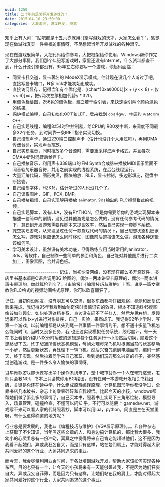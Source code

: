 ```yaml
---
uuid: 1250
title: 二十年前是怎样开发游戏的？
date: 2015-04-10 23:50:00
categories: 大浪淘沙, 游戏开发, 随笔
---
```

知乎上有人问：“贴吧都是十五六岁就用引擎写游戏的天才，大家怎么看？”，感觉现在做游戏真实一件幸福的事情呀，不尽想起当年开发游戏的各种艰辛。

现在做游戏很简单，大把代码给你参考，大把框架给你使用，Windows帮你作完了大部分事情。我们那个年纪写游戏时，家里还没有Internet，什么资料都查不到，什么开源引擎都没有，95年左右你要写一个游戏，你起码面临：

  * 同显卡打交道，显卡著名的 ModeX显示模式，估计现在没几个人听过了吧，直接写显卡端口，N多trick才能初始化成功。
  * 直接访问显存，记得当年有个优化是，((char*)0xa0000L)[x + (y << 8) + (y << 6)]=c，把y两次左移相加代替y * 320。
  * 用调色板绘图，256色的调色板，建立若干索引表，来快速索引两个颜色混色的结果。
  * 保护模式编程，自己初始化GDT和LDT，后来找到 dos4gw，牛逼的 watcom c++。
  * 自己实现线程，编程8254时钟控制器，给CPU的IRQ0发中断，来调度不同最多32个任务，到时间靠一条IRET指令实现切换。
  * 自己控制声卡，通过220端口控制声卡（估计也没几个人用过吧），再用DMA传送音频，实现声音播放。
  * 自己实现混音，同时播放多个音源时，需要重采样成声卡格式，并且每次DMA中断时混音后给声卡。
  * 自己播放音乐，利用声卡338端口的 FM Synth合成器来播放MIDI音乐里面不同音轨的乐器音符，并用之前实现的线程系统，在后台线程运行。
  * 大量汇编代码，图形拷贝，图块缩放，RLE，显卡控制，多边形填充，键盘中断接管。
  * 自己绘制字体，HZK16，估计听过的人也没几个了。
  * 自己读取图片，GIF，PCX, BMP。
  * 自己播放视频，自己实现解码播放 animator, 3ds输出的 FLC视频格式的视频。
  * 自己实现脚本，没有LUA，没有PYTHON，但是你需要给你的游戏实现脚本来描述一些简单的剧情，没见过其他游戏是怎么做的，没有任何参考代码的情况下，意识到开发游戏需要靠脚本来提高效率，然后自己实现一套脚本系统。
  * 凭空实现游戏，从来没见过任何一款游戏代码的情况下，自己想想状态机应该怎么写，游戏对象应该怎么同时移动，图像前后遮挡该怎么做，游戏各种逻辑该如何写。
  * 学习美术设计，虽然没有美术功底，但得熟练应用当时常用的animator，3ds，等软件，自己制作一些简单的界面和角色，自己能对其他图片进行二次加工，画像素图，合并调色板。


\---------------------------
记住，当初你没网络，没有现在那么多开源软件，书店里书基本都是C语言调用BGI绘图的，偶尔一两本讲显卡原理的，偶尔一两本讲声卡原理的，你就算捡到宝了，《电脑报》《编程技巧与维护》上面，谁发一篇文章教你FLC格式的视频动画格式原理，你可以欣喜弱狂了。

记住，当初你没网友，没有朋友可以交流，很多东西都考仔细观察，猜测和反复试验来完成，我记得95年我看到仙剑奇侠时很惊讶它的效果，根本不知道斜45度图像该如何现实，如何处理遮挡关系，身边没有问不了任何人，然后左思右想，发现远来可以靠 (x+y)进行对象排序，自己一实验，果然成了。我记得92年小学时，写第一个游戏，以前编程都是从头到尾一件事情一件事情的干，想不通十多量飞机怎么能同时飞，当时又没多任务，我
也还没实现模拟任务系统，绞尽脑汁，有一天在书上看到介绍UNIX分时系统的逻辑是每个任务运行一小段然后切换，顺着这个思路想下去，终于想通所谓状态机模型，每帧处理每架飞机时根据当前的状态移动一小步，然后更新状态，再处理下一辆飞机。然后兴奋的跑到电脑面前，编码一整天，终于实现。然后拉着同学来自己家玩，看到她们玩的那么兴奋的样子，突然感觉创造游戏，是一件多么令人愉快的事情呀。

当年做款游戏都快要写出半个操作系统来了，整个城市就你一个人在研究这些，老师只会教NOI，书本上只会教你用BGI绘图，没有任何一本游戏开发相关书籍出版，关键是你还在读中学，什么组成原理编译原理，计算机图形学你都没学过，全靠书店几本破书，杂志上的零零碎碎和自我领悟。比起今天的小孩，windows都帮她们做了那么多的事情了，自己买本书，照着书上实现下三角形绘制，模型导入，场景管理，碰撞检查，不懂可以问知
乎，不行可以随便上 gamedev.net，游戏写不来可以看人家的代码照着抄，脚本可以用lua，python。简直是生在天堂里呀，有什么值得称道的地方呢？

行业总是要发展的，我也从《编程技巧与维护》《VGA显示原理》。。。和各种杂志上获取了不少知识，当年写这些文章的人，和身边搞计算机的，都比我大很多，我幼小的心灵里总有一份冲动，冥冥之中觉得将来自己肯定能超过他们，这不是因为我看不起她们，异或我狂妄自大，而是只有这样，站在她们肩上，才能对得起大家共同爱好的这个行业，大家共同追求的事业。

而今天，我会尽量利用业余时间，于各处培训游戏开发，帮助大家该如何实现各种东西，目的也只有一个，让今天的小孩将来有一天能够超过我，不是因为她们狂妄自大，异或我妄自菲薄，而是因为只有这样，让她们站在我的肩上，才能对得起大家共同爱好的这个行业，大家共同追求的这个事业。

